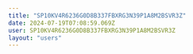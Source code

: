 ```yaml
---
title: "SP10KV4R6236G0D8B337FBXRG3N39P1A8M2BSVR3Z"
date: 2024-07-19T07:08:59.069Z
user: SP10KV4R6236G0D8B337FBXRG3N39P1A8M2BSVR3Z
layout: "users"
---
```

    